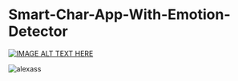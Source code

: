 # Smart-Char-App-With-Emotion-Detector
[![IMAGE ALT TEXT HERE](https://img.youtube.com/vi/mXPyNyma6AU/0.jpg)](https://www.youtube.com/watch?v=mXPyNyma6AU)

![alexass](https://user-images.githubusercontent.com/70993615/110085549-3ebd1b80-7db7-11eb-9939-cd59ca9d2004.png)
